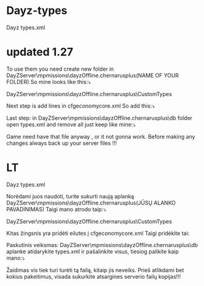 # Dayz-types
Dayz types.xml
# updated 1.27
To use them you need create new folder in DayZServer\mpmissions\dayzOffline.chernarusplus(NAME OF YOUR FOLDER) 
So mine looks like this:⤵️

DayZServer\mpmissions\dayzOffline.chernarusplus\CustomTypes

Next step is add lines in cfgeconomycore.xml
So add this:⤵️

<ce folder="CustomTypes/ChernoTypes">
        <file name="types_clothes.xml" type="types" />
		<file name="types_containers.xml" type="types" />
		<file name="types_explosives.xml" type="types" />
		<file name="types_food.xml" type="types" />
		<file name="types_other.xml" type="types" />
		<file name="types_tools.xml" type="types" />
		<file name="types_vehicles.xml" type="types" />
		<file name="types_vehiclesparts.xml" type="types" />
		<file name="types_weapons.xml" type="types" />
</ce>

Last step: in DayZServer\mpmissions\dayzOffline.chernarusplus\db folder open types.xml and remove all just keep like mine:⤵️

<?xml version="1.0" encoding="UTF-8" standalone="yes"?>
<types>

</types>

Game need have that file anyway , or it not gonna work.
Before making any changes always back up your server files !!!


# LT
Dayz types.xml

Norėdami juos naudoti, turite sukurti naują aplanką DayZServer\mpmissions\dayzOffline.chernarusplus(JŪSŲ ALANKO PAVADINIMAS) Taigi mano atrodo taip:⤵️

DayZServer\mpmissions\dayzOffline.chernarusplus\CustomTypes

Kitas žingsnis yra pridėti eilutes į cfgeconomycore.xml Taigi pridėkite tai:

<ce folder="CustomTypes/ChernoTypes">
        <file name="types_clothes.xml" type="types" />
		<file name="types_containers.xml" type="types" />
		<file name="types_explosives.xml" type="types" />
		<file name="types_food.xml" type="types" />
		<file name="types_other.xml" type="types" />
		<file name="types_tools.xml" type="types" />
		<file name="types_vehicles.xml" type="types" />
		<file name="types_vehiclesparts.xml" type="types" />
		<file name="types_weapons.xml" type="types" />
</ce>

Paskutinis veiksmas: DayZServer\mpmissions\dayzOffline.chernarusplus\db aplanke atidarykite types.xml ir pašalinkite visus, tiesiog palikite kaip mano:⤵️

<?xml version="1.0" encoding="UTF-8" standalone="yes"?>
<types>

</types>

Žaidimas vis tiek turi turėti tą failą, kitaip jis neveiks.
Prieš atlikdami bet kokius pakeitimus, visada sukurkite atsargines serverio failų kopijas!!!
